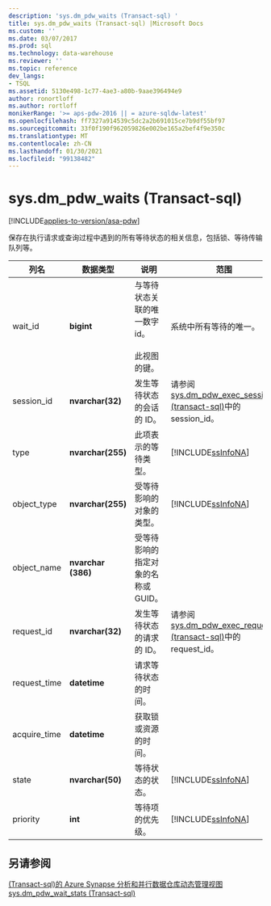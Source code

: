 ```yaml
---
description: 'sys.dm_pdw_waits (Transact-sql) '
title: sys.dm_pdw_waits (Transact-sql) |Microsoft Docs
ms.custom: ''
ms.date: 03/07/2017
ms.prod: sql
ms.technology: data-warehouse
ms.reviewer: ''
ms.topic: reference
dev_langs:
- TSQL
ms.assetid: 5130e498-1c77-4ae3-a80b-9aae396494e9
author: ronortloff
ms.author: rortloff
monikerRange: '>= aps-pdw-2016 || = azure-sqldw-latest'
ms.openlocfilehash: ff7327a914539c5dc2a2b691015ce7b9df55bf97
ms.sourcegitcommit: 33f0f190f962059826e002be165a2bef4f9e350c
ms.translationtype: MT
ms.contentlocale: zh-CN
ms.lasthandoff: 01/30/2021
ms.locfileid: "99138482"
---
```

# <a name="sysdm_pdw_waits-transact-sql"></a>sys.dm_pdw_waits (Transact-sql) 
[!INCLUDE[applies-to-version/asa-pdw](../../includes/applies-to-version/asa-pdw.md)]

  保存在执行请求或查询过程中遇到的所有等待状态的相关信息，包括锁、等待传输队列等。  
  
|列名|数据类型|说明|范围|  
|-----------------|---------------|-----------------|-----------|  
|wait_id|**bigint**|与等待状态关联的唯一数字 id。<br /><br /> 此视图的键。|系统中所有等待的唯一。|  
|session_id|**nvarchar(32)**|发生等待状态的会话的 ID。|请参阅 [sys.dm_pdw_exec_sessions &#40;transact-sql&#41;](../../relational-databases/system-dynamic-management-views/sys-dm-pdw-exec-sessions-transact-sql.md)中的 session_id。|  
|type|**nvarchar(255)**|此项表示的等待类型。|[!INCLUDE[ssInfoNA](../../includes/ssinfona-md.md)]|  
|object_type|**nvarchar(255)**|受等待影响的对象的类型。|[!INCLUDE[ssInfoNA](../../includes/ssinfona-md.md)]|  
|object_name|**nvarchar (386)**|受等待影响的指定对象的名称或 GUID。||  
|request_id|**nvarchar(32)**|发生等待状态的请求的 ID。|请参阅 [sys.dm_pdw_exec_requests &#40;transact-sql&#41;](../../relational-databases/system-dynamic-management-views/sys-dm-pdw-exec-requests-transact-sql.md)中的 request_id。|  
|request_time|**datetime**|请求等待状态的时间。||  
|acquire_time|**datetime**|获取锁或资源的时间。||  
|state|**nvarchar(50)**|等待状态的状态。|[!INCLUDE[ssInfoNA](../../includes/ssinfona-md.md)]|  
|priority|**int**|等待项的优先级。|[!INCLUDE[ssInfoNA](../../includes/ssinfona-md.md)]|  
  
## <a name="see-also"></a>另请参阅  
 [&#40;Transact-sql&#41;的 Azure Synapse 分析和并行数据仓库动态管理视图 ](../../relational-databases/system-dynamic-management-views/sql-and-parallel-data-warehouse-dynamic-management-views.md)   
 [sys.dm_pdw_wait_stats &#40;Transact-sql&#41;](../../relational-databases/system-dynamic-management-views/sys-dm-pdw-wait-stats-transact-sql.md)  
  
  
